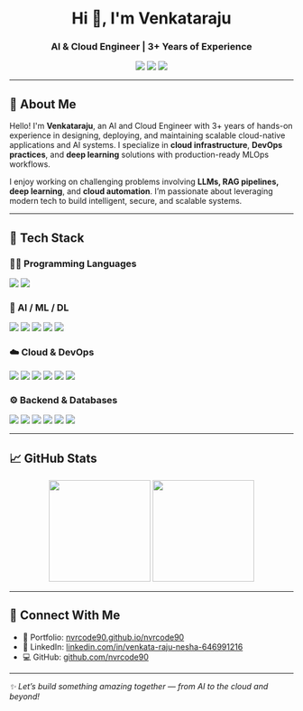 <h1 align="center">Hi 👋, I'm Venkataraju</h1>
<h3 align="center">AI & Cloud Engineer | 3+ Years of Experience</h3>

<p align="center">
  <a href="https://nvrcode90.github.io/nvrcode90/" target="_blank"><img src="https://img.shields.io/badge/Portfolio-%230A0A0A?style=for-the-badge&logo=github&logoColor=white" /></a>
  <a href="https://www.linkedin.com/in/venkata-raju-nesha-646991216/" target="_blank"><img src="https://img.shields.io/badge/LinkedIn-%230A66C2?style=for-the-badge&logo=linkedin&logoColor=white" /></a>
  <a href="https://github.com/nvrcode90" target="_blank"><img src="https://img.shields.io/badge/GitHub-%23121011?style=for-the-badge&logo=github&logoColor=white" /></a>
</p>

---

## 🧠 About Me

Hello! I'm **Venkataraju**, an AI and Cloud Engineer with 3+ years of hands-on experience in designing, deploying, and maintaining scalable cloud-native applications and AI systems. I specialize in **cloud infrastructure**, **DevOps practices**, and **deep learning** solutions with production-ready MLOps workflows.

I enjoy working on challenging problems involving **LLMs, RAG pipelines, deep learning**, and **cloud automation**. I’m passionate about leveraging modern tech to build intelligent, secure, and scalable systems.

---

## 🚀 Tech Stack

### 👨‍💻 Programming Languages
<p>
  <img src="https://img.shields.io/badge/Python-%2314354C?style=for-the-badge&logo=python&logoColor=white"/>
  <img src="https://img.shields.io/badge/JavaScript-%23F7DF1E?style=for-the-badge&logo=javascript&logoColor=black"/>
</p>

### 🧠 AI / ML / DL
<p>
  <img src="https://img.shields.io/badge/TensorFlow-%23FF6F00?style=for-the-badge&logo=tensorflow&logoColor=white"/>
  <img src="https://img.shields.io/badge/PyTorch-%23EE4C2C?style=for-the-badge&logo=pytorch&logoColor=white"/>
  <img src="https://img.shields.io/badge/LLMs-%236472D1?style=for-the-badge&logo=openai&logoColor=white"/>
  <img src="https://img.shields.io/badge/RAG-%2300CED1?style=for-the-badge&logo=knowledgebase&logoColor=white"/>
  <img src="https://img.shields.io/badge/Deep%20Learning-%23121011?style=for-the-badge&logo=brain&logoColor=white"/>
</p>

### ☁️ Cloud & DevOps
<p>
  <img src="https://img.shields.io/badge/AWS-%23FF9900?style=for-the-badge&logo=amazon&logoColor=white"/>
  <img src="https://img.shields.io/badge/Docker-%230db7ed?style=for-the-badge&logo=docker&logoColor=white"/>
  <img src="https://img.shields.io/badge/Kubernetes-%23326ce5?style=for-the-badge&logo=kubernetes&logoColor=white"/>
  <img src="https://img.shields.io/badge/Terraform-%235835CC?style=for-the-badge&logo=terraform&logoColor=white"/>
  <img src="https://img.shields.io/badge/Ansible-%23EE0000?style=for-the-badge&logo=ansible&logoColor=white"/>
  <img src="https://img.shields.io/badge/CICD-%23121011?style=for-the-badge&logo=githubactions&logoColor=white"/>
</p>

### ⚙️ Backend & Databases
<p> 
  <img src="https://img.shields.io/badge/Node.js-%2343853D?style=for-the-badge&logo=node.js&logoColor=white"/>
  <img src="https://img.shields.io/badge/FastAPI-%2300C7B7?style=for-the-badge&logo=fastapi&logoColor=white"/> 
  <img src="https://img.shields.io/badge/MongoDB-%2347A248?style=for-the-badge&logo=mongodb&logoColor=white"/> 
  <img src="https://img.shields.io/badge/MySQL-%234479A5?style=for-the-badge&logo=mysql&logoColor=white"/> 
  <img src="https://img.shields.io/badge/Supabase-%231EC6B1?style=for-the-badge&logo=supabase&logoColor=white"/> 
  <img src="https://img.shields.io/badge/Firebase-%23FFCA28?style=for-the-badge&logo=firebase&logoColor=white"/>
</p>

---

## 📈 GitHub Stats

<p align="center">
  <img src="https://github-readme-stats.vercel.app/api?username=nvrcode90&show_icons=true&theme=tokyonight" height="180"/>
  <img src="https://github-readme-stats.vercel.app/api/top-langs/?username=nvrcode90&layout=compact&theme=tokyonight" height="180"/>
</p>

---

## 🔗 Connect With Me

- 💼 Portfolio: [nvrcode90.github.io/nvrcode90](https://nvrcode90.github.io/nvrcode90/)
- 💼 LinkedIn: [linkedin.com/in/venkata-raju-nesha-646991216](https://www.linkedin.com/in/venkata-raju-nesha-646991216/)
- 💻 GitHub: [github.com/nvrcode90](https://github.com/nvrcode90)

---

_✨ Let’s build something amazing together — from AI to the cloud and beyond!_

